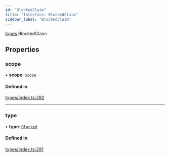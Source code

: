 ```yaml
---
id: "BlockedClaim"
title: "Interface: BlockedClaim"
sidebar_label: "BlockedClaim"
---
```


[types](../../../modules/Types/Types.md).BlockedClaim

## Properties

### scope

• **scope**: [`Scope`](../Scope/Scope.md)

#### Defined in

[types/index.ts:292](https://github.com/PolymeshAssociation/polymesh-sdk/blob/2c78f6c34/src/types/index.ts#L292)

___

### type

• **type**: [`Blocked`](../../../enums/Types/ClaimType/ClaimType.md#blocked)

#### Defined in

[types/index.ts:291](https://github.com/PolymeshAssociation/polymesh-sdk/blob/2c78f6c34/src/types/index.ts#L291)
